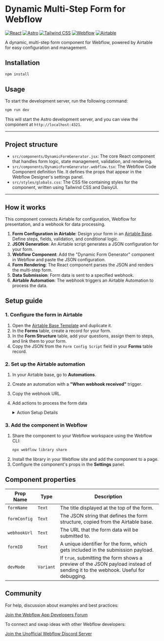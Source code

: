 # Dynamic Multi-Step Form for Webflow

[![React](https://img.shields.io/badge/React-20232A?style=for-the-badge&logo=react&logoColor=61DAFB)]()
[![Astro](https://img.shields.io/badge/Astro-BC52EE?style=for-the-badge&logo=astro&logoColor=white)]()
[![Tailwind CSS](https://img.shields.io/badge/Tailwind_CSS-38B2AC?style=for-the-badge&logo=tailwind-css&logoColor=white)]()
[![Webflow](https://img.shields.io/badge/Webflow-4353FF?style=for-the-badge&logo=webflow&logoColor=white)]()
[![Airtable](https://img.shields.io/badge/Airtable-F7B928?style=for-the-badge&logo=airtable&logoColor=black)]()

A dynamic, multi-step form component for Webflow, powered by Airtable for easy configuration and management.

## Installation

```bash
npm install
```

## Usage

To start the development server, run the following command:

```bash
npm run dev
```

This will start the Astro development server, and you can view the component at `http://localhost:4321`.

---

## Project structure

- `src/components/DynamicFormGenerator.jsx`: The core React component that handles form logic, state management, validation, and rendering.
- `src/components/DynamicFormGenerator.webflow.tsx`: The Webflow Code Component definition file. It defines the props that appear in the Webflow Designer's settings panel.
- `src/styles/globals.css`: The CSS file containing styles for the component, written using Tailwind CSS and DaisyUI.

---

## How it works

This component connects Airtable for configuration, Webflow for presentation, and a webhook for data processing.

1.  **Form Configuration in Airtable**: Design your form in an [Airtable Base](https://airtable.com/appoSYwCLsZ1KeGDA/shrjViMqTb4f7apWi). Define steps, fields, validation, and conditional logic.
2.  **JSON Generation**: An Airtable script generates a JSON configuration for your form.
3.  **Webflow Component**: Add the "Dynamic Form Generator" component in Webflow and paste the JSON configuration.
4.  **Form Rendering**: The React component parses the JSON and renders the multi-step form.
5.  **Data Submission**: Form data is sent to a specified webhook.
6.  **Airtable Automation**: The webhook triggers an Airtable Automation to process the data.

## Setup guide

### 1. Configure the form in Airtable

1.  Open the [Airtable Base Template](https://airtable.com/appoSYwCLsZ1KeGDA/shrjViMqTb4f7apWi) and duplicate it.
2.  In the **Forms** table, create a record for your form.
3.  In the **Form Structure** table, add your questions, assign them to steps, and link them to your form.
4.  Copy the JSON from the `Form Config Script` field in your **Forms** table record.

### 2. Set up the Airtable automation

1.  In your Airtable base, go to **Automations**.
2.  Create an automation with a **"When webhook received"** trigger.
3.  Copy the webhook URL.
4.  Add actions to process the form data
    <details>
    <summary> Action Setup Details</summary>

    1. **Action 1: Create record**: Create a new record in a `Submissions` table with the data received from the webhook.

    2. **Action 2: Run a script**: Add custom logic, to create a new form-specific table for submissions.
    <details>
        <summary>Script Configuration</summary>

    #### Inputs

    | Name       | Value     |
    | ---------- | --------- |
    | `formData` | `payload` |
    | `formId`   | `formId`  |

    #### Script Code

    ```javascript
    // If Form Table doesn't exist - create it
    const { formData, formId } = input.config();
    const baseId = base.id;

    // Get Table
    const tables = base.tables.map((table) => table.name);
    const table = tables.find((name) => name == formId);

    // Create the table with fields
    if (!table) {
      // Get fields from form structure table
      const structureTable = base.getTable("Form Structure");
      const query = await structureTable.selectRecordsAsync({
        fields: structureTable.fields,
      });
      const structureRecords = query.records;
      const formStructure = structureRecords.filter((r) =>
        r
          .getCellValue("FormID")
          .map((f) => f.name)
          .includes(formId)
      );
      console.log("formStructure", formStructure);

      // For each record, create a field in the new table

      const fields = formStructure.map((record) => {
        // Determine field type
        const getFieldType = (fieldType) => {
          switch (fieldType.toLowerCase()) {
            case "number":
              return "number";
            case "text area":
              return "richText";
            case "email":
              return "email";
            case "dropdown":
              return "singleSelect";
            case "scale":
              return "number";
            default:
              return "singleLineText";
          }
        };

        const obj = {
          name: record.name,
          description: record.getCellValueAsString("User Label"),
          type: getFieldType(record.getCellValueAsString("Field Type")),
        };

        if (obj.type == "number") {
          obj.options = {};
          obj.options.precision = 0;
        }

        if (obj.type === "singleSelect") {
          obj.options = {};
          obj.options.choices = record
            .getCellValue("Options")
            .map((values) => ({ name: values.name }));
        }

        return obj;
      });

      console.log(fields);

      const url = `https://api.airtable.com/v0/meta/bases/${baseId}/tables`;
      await fetch(url, {
        method: "POST",
        headers: {
          Authorization: `Bearer ${input.secret("airtableKey")}`,
          "Content-Type": "application/json",
        },
        body: JSON.stringify({
          name: formId,
          fields: fields,
        }),
      })
        .then((response) => response.json())
        .then((data) => console.log(data));
    }
    ```

    </details>

    3. **Action 3: Run a Script:** Add a script to create new records in the form-specfic table
    <details>
    <summary>Script Configuration</summary>

    #### Inputs

    | Name       | Value     |
    | ---------- | --------- |
    | `formData` | `payload` |
    | `formId`   | `formId`  |

    #### Script Code

    ```javascript
    const { data, formId } = input.config();
    const jsonData = JSON.parse(data);
    console.log(jsonData);

    const table = base.getTable(formId);
    const fields = table.fields;

    const singleSelectFields = fields.filter(
      (field) => field.type == "singleSelect"
    );
    const numberFields = fields.filter((field) => field.type === "number");

    for (let entry in jsonData) {
      // Convert to single select format
      if (singleSelectFields.map((field) => field.name).includes(entry))
        jsonData[entry] = { name: jsonData[entry] };

      // Convert to number format
      if (numberFields.map((fields) => fields.name).includes(entry))
        jsonData[entry] = parseInt(jsonData[entry]);
    }

    table.createRecordAsync(jsonData);
    ```

      </details>

</details>

### 3. Add the component in Webflow

1.  Share the component to your Webflow workspace using the Webflow CLI:
    ```bash
    npx webflow library share
    ```
2.  Install the library in your Webflow site and add the component to a page.
3.  Configure the component's props in the **Settings** panel.

## Component properties

| Prop Name    | Type      | Description                                                                                                                    |
| ------------ | --------- | ------------------------------------------------------------------------------------------------------------------------------ |
| `formName`   | `Text`    | The title displayed at the top of the form.                                                                                    |
| `formConfig` | `Text`    | The JSON string that defines the form structure, copied from the Airtable base.                                                |
| `webhookUrl` | `Text`    | The URL that the form data will be submitted to.                                                                               |
| `formID`     | `Text`    | A unique identifier for the form, which gets included in the submission payload.                                               |
| `devMode`    | `Variant` | If `true`, submitting the form shows a preview of the JSON payload instead of sending it to the webhook. Useful for debugging. |

## Community

For help, discussion about examples and best practices:

[Join the Webflow App Developers Forum](https://discourse.webflow.com/c/app-developers/90)

To connect and swap ideas with other Webflow developers:

[Join the Unofficial Webflow Discord Server](https://discord.gg/webflow)
